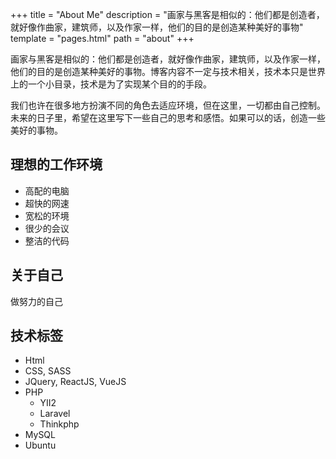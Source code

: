 +++
title = "About Me"
description = "画家与黑客是相似的：他们都是创造者，就好像作曲家，建筑师，以及作家一样，他们的目的是创造某种美好的事物"
template = "pages.html"
path = "about"
+++

画家与黑客是相似的：他们都是创造者，就好像作曲家，建筑师，以及作家一样，他们的目的是创造某种美好的事物。博客内容不一定与技术相关，技术本只是世界上的一个小目录，技术是为了实现某个目的的手段。

我们也许在很多地方扮演不同的角色去适应环境，但在这里，一切都由自己控制。未来的日子里，希望在这里写下一些自己的思考和感悟。如果可以的话，创造一些美好的事物。

## 理想的工作环境

* 高配的电脑
* 超快的网速
* 宽松的环境
* 很少的会议
* 整洁的代码

## 关于自己

做努力的自己

## 技术标签

* Html
* CSS, SASS
* JQuery, ReactJS, VueJS
* PHP
    * YII2
    * Laravel
    * Thinkphp
* MySQL
* Ubuntu

